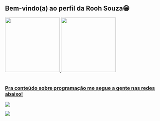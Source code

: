 ## Bem-vindo(a) ao perfil da Rooh Souza😁

 <div>
   <a href="https://github.com/RoohSoza567">
   <img height="180em" src="https://github-readme-stats.vercel.app/api?username=RoohSouza567&show_icons=true&theme=tokyonight&include_all_commits=true&count_private=true"/>
   <img height="180em" src="https://github-readme-stats.vercel.app/api/top-langs/?username=RoohSouza567&layout=compact&langs_count=6&theme=tokyonight"/>
</div>
    

 
<br>
 
### Pra conteúdo sobre programação me segue a gente nas redes abaixo!
 
<div> 
  
  <a  href="https://instagram.com/RoohSouza18" target="_blank"><img src="https://img.shields.io/badge/-Instagram-%23E4405F?style=for-the-badge&logo=instagram&logoColor=white" target="_blank"></a>
 
  <a href = "mailto:rosaneassis133@gmail.com"><img src="https://img.shields.io/badge/-Gmail-%23333?style=for-the-badge&logo=gmail&logoColor=white" target="_blank"></a>
  
</div>

